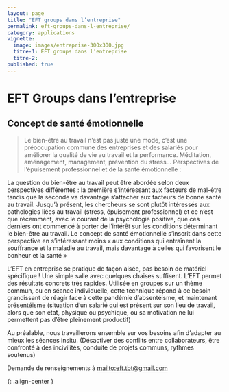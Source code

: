 ```yaml
---
layout: page
title: "EFT groups dans l’entreprise"
permalink: eft-groups-dans-l-entreprise/
category: applications
vignette:
  image: images/entreprise-300x300.jpg
  titre-1: EFT groups dans l’entreprise
  titre-2:
published: true
---
```


# EFT Groups dans l’entreprise

## Concept de santé émotionnelle

> Le bien-être au travail n’est pas juste une mode, c’est une préoccupation commune des entreprises et des salariés pour améliorer la qualité de vie au travail et la performance. Méditation, aménagement, management, prévention du stress...
Perspectives de l’épuisement professionnel et de la santé émotionnelle :

La question du bien-être au travail peut être abordée selon deux perspectives différentes : la première s’intéressant aux facteurs de mal-être tandis que la seconde va davantage s’attacher aux facteurs de bonne santé au travail. Jusqu’à présent, les chercheurs se sont plutôt intéressés aux pathologies liées au travail (stress, épuisement professionnel) et ce n’est que récemment, avec le courant de la psychologie positive, que ces derniers ont commencé à porter de l’intérêt sur les conditions déterminant le bien-être au travail. Le concept de santé émotionnelle s’inscrit dans cette perspective en s’intéressant moins « aux conditions qui entraînent la souffrance et la maladie au travail, mais davantage à celles qui favorisent le bonheur et la santé »

L’EFT  en entreprise se pratique de façon aisée, pas besoin de matériel spécifique !  Une simple salle avec quelques chaises suffisent.
L’EFT permet des résultats concrets très rapides. Utilisée en groupes sur un thème commun, ou en séance individuelle, cette technique répond à ce besoin grandissant de réagir face à cette pandémie d’absentéisme, et maintenant présentéisme (situation d’un salarié qui est présent sur son lieu de travail, alors que son état, physique ou psychique, ou sa motivation ne lui permettent pas d’être pleinement productif)

Au préalable, nous travaillerons ensemble sur vos besoins afin d’adapter au mieux les séances insitu. (Désactiver des conflits entre collaborateurs, être confronté à des incivilités, conduite de projets communs, rythmes soutenus)

Demande de renseignements à <mailto:eft.tbt@gmail.com>

{: .align-center }
<i class="fa fa-envira" aria-hidden="true"></i>
